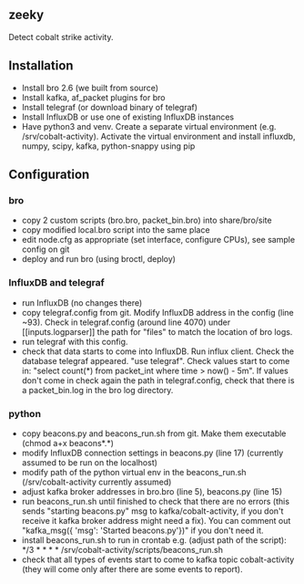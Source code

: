 ## zeeky

Detect cobalt strike activity.

## Installation

- Install bro 2.6 (we built from source)
- Install kafka, af_packet plugins for bro
- Install telegraf (or download binary of telegraf)
- Install InfluxDB or use one of existing InfluxDB instances
- Have python3 and venv. Create a separate virtual environment (e.g. /srv/cobalt-activity). Activate the virtual environment and install influxdb, numpy, scipy, kafka, python-snappy using pip

## Configuration

### bro
- copy 2 custom scripts (bro.bro, packet_bin.bro) into share/bro/site
- copy modified local.bro script into the same place
- edit node.cfg as appropriate (set interface, configure CPUs), see sample config on git
- deploy and run bro (using broctl, deploy)
### InfluxDB and telegraf
- run InfluxDB (no changes there)
- copy telegraf.config from git. Modify InfluxDB address in the config (line ~93). Check in telegraf.config (around line 4070) under [[inputs.logparser]] the path for "files" to match the location of bro logs.
- run telegraf with this config.
- check that data starts to come into InfluxDB. Run influx client. Check the database telegraf appeared. "use telegraf". Check values start to come in: "select count(*) from packet_int where time > now() - 5m". If values don't come in check again the path in telegraf.config, check that there is a packet_bin.log in the bro log directory.
### python
- copy beacons.py and beacons_run.sh from git. Make them executable (chmod a+x beacons*.*)
- modify InfluxDB connection settings in beacons.py (line 17) (currently assumed to be run on the localhost)
- modify path of the python virtual env in the beacons_run.sh (/srv/cobalt-activity currently assumed)
- adjust kafka broker addresses in bro.bro (line 5), beacons.py (line 15)
- run beacons_run.sh until finished to check that there are no errors (this sends "starting beacons.py" msg to kafka/cobalt-activity, if you don't receive it kafka broker address might need a fix). You can comment out "kafka_msg({ 'msg': 'Started beacons.py'})" if you don't need it.
- install beacons_run.sh to run in crontab e.g. (adjust path of the script):
*/3 * * * * /srv/cobalt-activity/scripts/beacons_run.sh
- check that all types of events start to come to kafka topic cobalt-activity (they will come only after there are some events to report).
